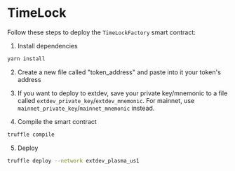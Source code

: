 # TimeLock


Follow these steps to deploy the `TimeLockFactory` smart contract:

1. Install dependencies

```bash
yarn install
```

2. Create a new file called "token_address" and paste into it your token's address

3. If you want to deploy to extdev, save your private key/mnemonic to a file called  `extdev_private_key`/`extdev_mnemonic`. For mainnet, use `mainnet_private_key`/`mainnet_mnemonic` instead.

4. Compile the smart contract

```bash
truffle compile
```

5. Deploy

```bash
truffle deploy --network extdev_plasma_us1
```



